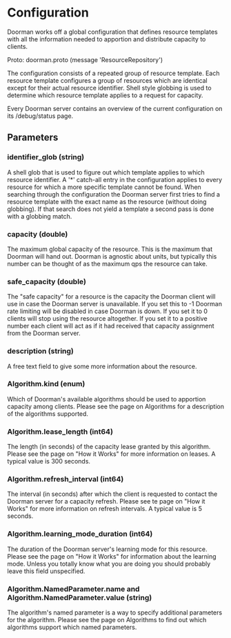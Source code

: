 # Configuration

Doorman works off a global configuration that defines resource templates with all the information needed to apportion and distribute capacity to clients.

Proto: doorman.proto (message 'ResourceRepository')

The configuration consists of a repeated group of resource template. Each resource template configures a group of resources which are identical except for their actual resource identifier. Shell style globbing is used to determine which resource template applies to a request for capacity.

Every Doorman server contains an overview of the current configuration on its /debug/status page.

## Parameters

### identifier_glob (string)

A shell glob that is used to figure out which template applies to which resource identifier. A '*' catch-all entry in the configuration applies to every resource for which a more specific template cannot be found. When searching through the configuration the Doorman server first tries to find a resource template with the exact name as the resource (without doing globbing). If that search does not yield a template a second pass is done with a globbing match.

### capacity (double)

The maximum global capacity of the resource. This is the maximum that Doorman will hand out. Doorman is agnostic about units, but typically this number can be thought of as the maximum qps the resource can take.

### safe_capacity (double)

The "safe capacity" for a resource is the capacity the Doorman client will use in case the Doorman server is unavailable. If you set this to -1 Doorman rate limiting will be disabled in case Doorman is down. If you set it to 0 clients will stop using the resource altogether. If you set it to a positive number each client will act as if it had received that capacity assignment from the Doorman server. 

### description (string)

A free text field to give some more information about the resource.

### Algorithm.kind (enum)

Which of Doorman's available algorithms should be used to apportion capacity among clients. Please see the page on Algorithms for a description of the algorithms supported. 

### Algorithm.lease_length (int64)

The length (in seconds) of the capacity lease granted by this algorithm. Please see the page on "How it Works" for more information on leases. A typical value is 300 seconds.

### Algorithm.refresh_interval (int64)

The interval (in seconds) after which the client is requested to contact the Doorman server for a capacity refresh. Please see te page on "How it Works" for more information on refresh intervals. A typical value is 5 seconds. 

### Algorithm.learning_mode_duration (int64)

The duration of the Doorman server's learning mode for this resource. Please see the page on "How it Works" for information about the learning mode. Unless you totally know what you are doing you should probably leave this field unspecified.

### Algorithm.NamedParameter.name and Algorithm.NamedParameter.value (string)

The algorithm's named parameter is a way to specify additional parameters for the algorithm. Please see the page on Algorithms to find out which algorithms support which named parameters. 
